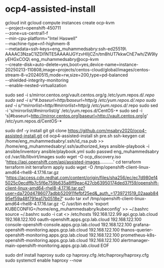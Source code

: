 # ocp4-assisted-install
gcloud init
gcloud compute instances create ocp-kvm \
    --project=openshift-450711 \
    --zone=us-central1-f \
    --min-cpu-platform="Intel Haswell" \
    --machine-type=n1-highmem-8 \
    --metadata=ssh-keys=eng_muhammedsabry:ssh-ed25519\ AAAAC3NzaC1lZDI1NTE5AAAAIJGYzvHIIjCZn/tm8hUT7kkwChE7wh/ZW9IyyEHGxCOQ\ eng_muhammedsabry@ocp-kvm \
    --create-disk=auto-delete=yes,boot=yes,device-name=instance-20250213-110808,image=projects/centos-cloud/global/images/centos-stream-8-v20240515,mode=rw,size=200,type=pd-balanced \
    --shielded-integrity-monitoring \
    --enable-nested-virtualization


sudo sed -i s/mirror.centos.org/vault.centos.org/g /etc/yum.repos.d/*.repo
sudo sed -i s/^#.*baseurl=http/baseurl=http/g /etc/yum.repos.d/*.repo
sudo sed -i s/^mirrorlist=http/#mirrorlist=http/g /etc/yum.repos.d/*.repo
sudo sed -i 's/mirrorlist/#mirrorlist/g' /etc/yum.repos.d/CentOS-*
sudo sed -i 's|#baseurl=http://mirror.centos.org|baseurl=http://vault.centos.org|g' /etc/yum.repos.d/CentOS-*

sudo dnf -y install git
git clone https://github.com/msabry2020/ocp4-assisted-install.git
cd ocp4-assisted-install
sh pre.sh
ssh-keygen
cat /home/eng_muhammedsabry/.ssh/id_rsa.pub >> /home/eng_muhammedsabry/.ssh/authorized_keys
ansible-playbook -i ansible/inventory ansible/playbook.yml
sudo passwd eng_muhammedsabry
cd /var/lib/libvirt/images
sudo wget -O ocp_discovery.iso 'https://api.openshift.com/api/assisted-images...........'
cd terraform
terraform init
terraform apply
sudo wget -O /tmp/openshift-client-linux-amd64-rhel8-4.17.16.tar.gz 'https://access.cdn.redhat.com/content/origin/files/sha256/ec/ec7d980ef45025c0ecdffb7c5f6e759b635a8ff9eac427cb63950174ded37f59/openshift-client-linux-amd64-rhel8-4.17.16.tar.gz?user=da720d4786077adbb520911fefbf25ed&_auth_=1739721519_02aaab8495ef59a48f791ea17b0518e7'
sudo tar xvf /tmp/openshift-client-linux-amd64-rhel8-4.17.16.tar.gz -C /usr/bin
echo 'export KUBECONFIG=/home/eng_muhammedsabry/kubeconfig' >> ~/.bashrc
source ~/.bashrc
sudo -i
cat <<EOF >> /etc/hosts
192.168.122.99      api.gcp.lab.cloud
192.168.122.100	    oauth-openshift.apps.gcp.lab.cloud
192.168.122.100     console-openshift-console.apps.gcp.lab.cloud
192.168.122.100     grafana-openshift-monitoring.apps.gcp.lab.cloud
192.168.122.100     thanos-querier-openshift-monitoring.apps.gcp.lab.cloud
192.168.122.100     prometheus-k8s-openshift-monitoring.apps.gcp.lab.cloud
192.168.122.100     alertmanager-main-openshift-monitoring.apps.gcp.lab.cloud
EOF

sudo dnf install haproxy
sudo cp haproxy.cfg /etc/haproxy/haproxy.cfg
sudo systemctl enable haproxy --now